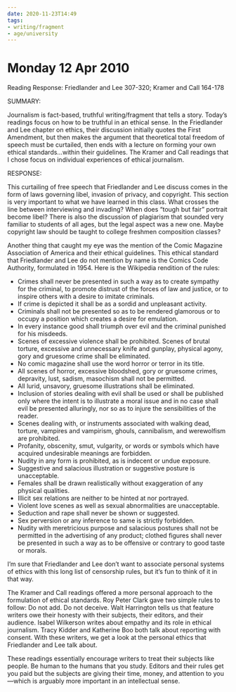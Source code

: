 ```yaml
---
date: 2020-11-23T14:49
tags:
- writing/fragment
- age/university
---
```


# Monday 12 Apr 2010

Reading Response: Friedlander and Lee 307-320; Kramer and Call 164-178

SUMMARY:

Journalism is fact-based, truthful writing/fragment that tells a story. Today’s
readings focus on how to be truthful in an ethical sense. In the
Friedlander and Lee chapter on ethics, their discussion initially quotes
the First Amendment, but then makes the argument that theoretical total
freedom of speech must be curtailed, then ends with a lecture on forming
your own ethical standards…within their guidelines. The Kramer and Call
readings that I chose focus on individual experiences of ethical
journalism.

RESPONSE:

This curtailing of free speech that Friedlander and Lee discuss comes in
the form of laws governing libel, invasion of privacy, and copyright.
This section is very important to what we have learned in this class.
What crosses the line between interviewing and invading? When does
“tough but fair” portrait become libel? There is also the discussion of
plagiarism that sounded very familiar to students of all ages, but the
legal aspect was a new one. Maybe copyright law should be taught to
college freshmen composition classes?

Another thing that caught my eye was the mention of the Comic Magazine
Association of America and their ethical guidelines. This ethical
standard that Friedlander and Lee do not mention by name is the Comics
Code Authority, formulated in 1954. Here is the Wikipedia rendition of
the rules:

-   Crimes shall never be presented in such a way as to create sympathy
    for the criminal, to promote distrust of the forces of law and
    justice, or to inspire others with a desire to imitate criminals. 
-   If crime is depicted it shall be as a sordid and
    unpleasant activity.
-   Criminals shall not be presented so as to be rendered glamorous or
    to occupy a position which creates a desire for emulation.
-   In every instance good shall triumph over evil and the criminal
    punished for his misdeeds.
-   Scenes of excessive violence shall be prohibited. Scenes of brutal
    torture, excessive and unnecessary knife and gunplay, physical
    agony, gory and gruesome crime shall be eliminated.
-   No comic magazine shall use the word horror or terror in its title.
-   All scenes of horror, excessive bloodshed, gory or gruesome crimes,
    depravity, lust, sadism, masochism shall not be permitted.
-   All lurid, unsavory, gruesome illustrations shall be eliminated.
-   Inclusion of stories dealing with evil shall be used or shall be
    published only where the intent is to illustrate a moral issue and
    in no case shall evil be presented alluringly, nor so as to injure
    the sensibilities of the reader.
-   Scenes dealing with, or instruments associated with walking dead,
    torture, vampires and vampirism, ghouls, cannibalism, and
    werewolfism are prohibited.
-   Profanity, obscenity, smut, vulgarity, or words or symbols which
    have acquired undesirable meanings are forbidden.
-   Nudity in any form is prohibited, as is indecent or undue exposure.
-   Suggestive and salacious illustration or suggestive posture
    is unacceptable.
-   Females shall be drawn realistically without exaggeration of any
    physical qualities.
-   Illicit sex relations are neither to be hinted at nor portrayed.
-   Violent love scenes as well as sexual abnormalities
    are unacceptable.
-   Seduction and rape shall never be shown or suggested.
-   Sex perversion or any inference to same is strictly forbidden.
-   Nudity with meretricious purpose and salacious postures shall not be
    permitted in the advertising of any product; clothed figures shall
    never be presented in such a way as to be offensive or contrary to
    good taste or morals.

I’m sure that Friedlander and Lee don’t want to associate personal
systems of ethics with this long list of censorship rules, but it’s fun
to think of it in that way.

The Kramer and Call readings offered a more personal approach to the
formulation of ethical standards. Roy Peter Clark gave two simple rules
to follow: Do not add. Do not deceive. Walt Harrington tells us that
feature writers owe their honesty with their subjects, their editors,
and their audience. Isabel Wilkerson writes about empathy and its role
in ethical journalism. Tracy Kidder and Katherine Boo both talk about
reporting with consent. With these writers, we get a look at the
personal ethics that Friedlander and Lee talk about.

These readings essentially encourage writers to treat their subjects
like people. Be human to the humans that you study. Editors and their
rules get you paid but the subjects are giving their time, money, and
attention to you—which is arguably more important in an intellectual
sense.
